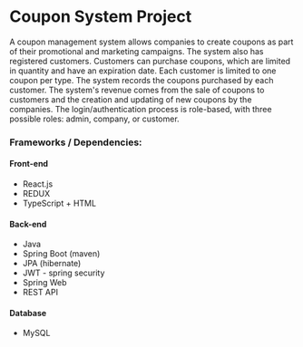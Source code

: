 # Coupon System Project

A coupon management system allows companies to create coupons as part of their promotional and marketing campaigns. The system also has registered customers.
Customers can purchase coupons, which are limited in quantity and have an expiration date.
Each customer is limited to one coupon per type. The system records the coupons purchased by each customer. 
The system's revenue comes from the sale of coupons to customers and the creation and updating of new coupons by the companies.
The login/authentication process is role-based, with three possible roles: admin, company, or customer. 

### Frameworks / Dependencies:
#### Front-end
- React.js
- REDUX
- TypeScript + HTML

#### Back-end
- Java
- Spring Boot (maven)
- JPA (hibernate)
- JWT - spring security
- Spring Web
- REST API

#### Database
- MySQL
